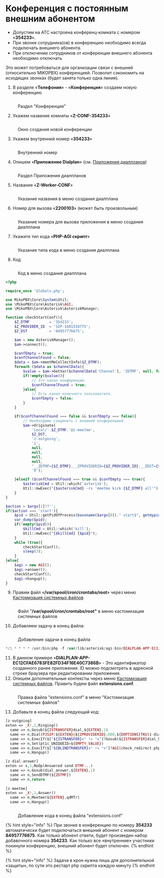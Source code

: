 # Конференция с постоянным внешним абонентом

* Допустим на АТС настроена конференц-комната с номером «**354233**».
* При звонке сотрудника(ов) в конференцию необходимо всегда подключать внешнего абонента.
* При отключении сотрудников от конференции внешнего абонента необходимо отключать

Это может потребоваться для организации связи с внешней (относительно MIKOPBX) конференцией. Позволит сэкономить на исходящих звонках (будет занята только одна линия).

1. В разделе «**Телефония**» - «**Конференция**» создаем новую конференцию

<figure><img src="../../.gitbook/assets/1 (4).png" alt=""><figcaption><p>Раздел "Конференция"</p></figcaption></figure>

2. Укажем название комнаты «**Z-CONF-354233**»

<figure><img src="../../.gitbook/assets/2 (4).png" alt=""><figcaption><p>Окно создания новой конференции</p></figcaption></figure>

3. Укажем внутренний номер «**354233**»

<figure><img src="../../.gitbook/assets/3 (3).png" alt=""><figcaption><p>Внутренний номер</p></figcaption></figure>

4. Опишем «**Приложение Dialplan**» (см. [Приложения диалпланов](../../manual/modules/dialplan-applications.md))

<figure><img src="../../.gitbook/assets/4 (2).png" alt=""><figcaption><p>Раздел Приложения диалпланов</p></figcaption></figure>

5. Название «**Z-Worker-CONF**»

<figure><img src="../../.gitbook/assets/5 (1).png" alt=""><figcaption><p>Указание названия в меню создания диалплана</p></figcaption></figure>

6. Номер для вызова «**2200103**» (может быть произвольным)

<figure><img src="../../.gitbook/assets/6 (1).png" alt=""><figcaption><p>Указание номера для вызова приложения в меню создания диалплана</p></figcaption></figure>

7. Укажите тип кода «**PHP-AGI скрипт**»

<figure><img src="../../.gitbook/assets/7 (1).png" alt=""><figcaption><p>Указание типа кода в меню создания диалплана</p></figcaption></figure>

8. Код

<figure><img src="../../.gitbook/assets/8.png" alt=""><figcaption><p>Код в меню создания диалплана</p></figcaption></figure>

```php
<?php

require_once 'Globals.php';

use MikoPBX\Core\System\Util;
use \MikoPBX\Core\Asterisk\AGI;
use \MikoPBX\Core\Asterisk\AsteriskManager;

function checkStartConf(){
    $Z_DTMF         = '354233';
    $Z_PROVIDER_ID  = 'SIP-1601534775';
    $Z_DST          = '84957776675';

    $am = new AsteriskManager();
    $am->connect();

    $confEmpty = true;
    $confChannelFound = false;
    $data = $am->meetMeCollectInfo($Z_DTMF);
    foreach ($data as $channelData){
        $value = $am->GetVar($channelData['Channel'], 'ZDTMF', null, false);
        if(!empty($value)){
            // Это канал конференции.
            $confChannelFound = true;
        }else{
            // Есть канал конечного пользователя.
            $confEmpty = false;
        }
    }

    if($confChannelFound === false && $confEmpty === false){
        // Необходимо соединить с внешней конференцией.
        $am->Originate(
            'Local/'.$Z_DTMF.'@z-meetme',
            $Z_DST,
            'z-outgoing',
            '1',
            null,
            null,
            null,
            null,
            "__ZDTMF={$Z_DTMF},__ZPROVIDERID={$Z_PROVIDER_ID},__ZDST={$Z_DST}}",
            '0');

    }elseif ($confChannelFound === true && $confEmpty === true){
        $asteriskCmd = Util::which('asterisk');
        Util::mwExec("{$asteriskCmd} -rx 'meetme kick {$Z_DTMF} all'");
    }
}

$action = $argv[1]??'';
if($action === 'start'){
    $pid = Util::getPidOfProcess(basename($argv[0])." start$", getmypid());
    var_dump($pid);
    if(!empty($pid)){
        $killCmd = Util::which('kill');
        Util::mwExec("{$killCmd} {$pid}");
    }
    while (true){
        checkStartConf();
        sleep(3);
    }
}else{
    $agi = new AGI();
    $agi->answer();
    checkStartConf();
    $agi->hangup();
}
```

9. Правим файл «**/var/spool/cron/crontabs/root**» через меню [Кастомизация системных файлов](../../manual/system/custom-files.md)

<figure><img src="../../.gitbook/assets/9.png" alt=""><figcaption><p>Файл "<strong>/var/spool/cron/crontabs/root"</strong> в меню кастомизация системных файлов </p></figcaption></figure>

10. &#x20;Добавляем задачу в конец файла:

<figure><img src="../../.gitbook/assets/newform.png" alt=""><figcaption><p>Добавление задачи в конец файла </p></figcaption></figure>

```php
*/1 * * * * /usr/bin/php -f /var/lib/asterisk/agi-bin/DIALPLAN-APP-EC12CFAE6783FE82FD34F16E40C7386B.php start > /dev/null 2> /dev/null
```

11. В данном примере «**DIALPLAN-APP-EC12CFAE6783FE82FD34F16E40C7386B**» - Это идентификатор созданного ранее приложения. ID можно подсмотреть в адресной строке браузера при редактировании приложения.
12. Опишем дополнительные контексты через меню [Кастомизация системных файлов](../../manual/system/custom-files.md). Править будем файл **extensions.conf**.&#x20;

<figure><img src="../../.gitbook/assets/11.png" alt=""><figcaption><p>Правка файла "extensions.conf" в меню "Кастомизация системных файлов"</p></figcaption></figure>

13. Добавьте в конец файла следующий код:

```php
[z-outgoing]
exten => _X!,1,Ringing()
  same => n,Gosub(${ISTRANSFER}dial,${EXTEN},1)
  same => n,Dial(PJSIP/${EXTEN}@${ZPROVIDERID},600,${DOPTIONS}TKU(z-dial-answer)b(dial_create_chan,s,1))
  same => n,ExecIf($["${ISTRANSFER}x" != "x"]?Gosub(${ISTRANSFER}dial_hangup,${EXTEN},1))
  same => n,Set(pt1c_UNIQUEID=${EMPTY_VALUE})
  same => n,ExecIf($["${BLINDTRANSFER}x" != "x"]?AGI(check_redirect.php,${BLINDTRANSFER}))
  same => n,Hangup()

[z-dial-answer]
exten => s,1,NoOp(Answered send DTMF...)
  same => n,Gosub(dial_answer,${EXTEN},1)
  same => n,SendDTMF(${ZDTMF})
  same => n,return
	
[z-meetme]
exten => _X!,1,Answer()
  same => n,Meetme(${EXTEN},qdMTr)
  same => n,Hangup()
```

<figure><img src="broken-reference" alt=""><figcaption><p>Добавление кода в конец файла "extensions.conf" </p></figcaption></figure>

{% hint style="info" %}
При звонке в конференцию по номеру **354233** автоматически будет подключаться внешний абонент с номером **84957776675**. Как только абонент ответи, будет произведен набор добавочного номера **354233**. Как только все «внутренние» участники покинули конференцию, внешний абонент будет отключен.
{% endhint %}

{% hint style="info" %}
Задача в крон нужна лишь для дополнительной «защиты», по сути это рестарт php скрипта каждую минуту
{% endhint %}
